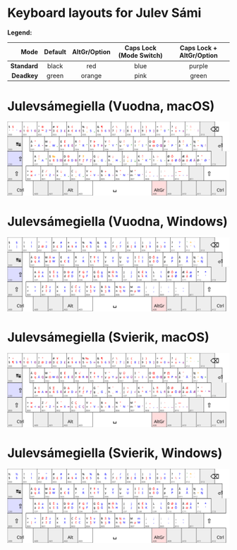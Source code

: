 # Keyboard layouts for Julev Sámi

**Legend:**

| Mode       | Default | AltGr/Option | Caps Lock (Mode Switch) | Caps Lock + AltGr/Option |
| ----------:|:-------:|:------------:|:-----------------------:|:------------------------:|
|**Standard**| black   | red          | blue                    | purple                   |
|**Deadkey** | green   | orange       | pink                    | green                    |


# Julevsámegiella (Vuodna, macOS)

![Alt text](smj_NO_macos.svg)

# Julevsámegiella (Vuodna, Windows)

![Alt text](smj_NO_windows.svg)

# Julevsámegiella (Svierik, macOS)

![Alt text](smj_SE_macos.svg)

# Julevsámegiella (Svierik, Windows)

![Alt text](smj_SE_windows.svg)
